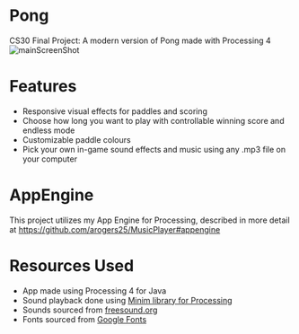 # Pong
CS30 Final Project: A modern version of Pong made with Processing 4
![mainScreenShot](https://github-production-user-asset-6210df.s3.amazonaws.com/98920817/246206813-3feef41b-4c4b-4f81-88b4-b3c9ec2131ca.png)


# Features
- Responsive visual effects for paddles and scoring
- Choose how long you want to play with controllable winning score and endless mode
- Customizable paddle colours
- Pick your own in-game sound effects and music using any .mp3 file on your computer

# AppEngine
This project utilizes my App Engine for Processing, described in more detail at https://github.com/arogers25/MusicPlayer#appengine

# Resources Used
- App made using Processing 4 for Java
- Sound playback done using [Minim library for Processing](https://github.com/ddf/Minim)
- Sounds sourced from [freesound.org](https://freesound.org)
- Fonts sourced from [Google Fonts](https://fonts.google.com)

